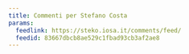 ```yaml
---
title: Commenti per Stefano Costa
params:
  feedlink: https://steko.iosa.it/comments/feed/
  feedid: 83667dbcb8ae529c1fbad93cb3af2ae8
---
```

